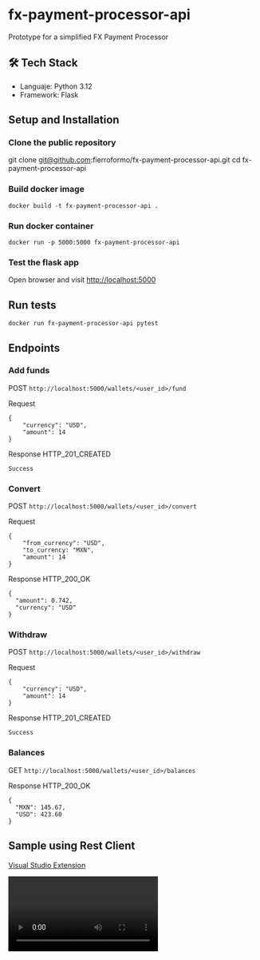 # fx-payment-processor-api
Prototype for a simplified FX Payment Processor

## 🛠️ Tech Stack
- Languaje: Python 3.12
- Framework: Flask

## Setup and Installation

### Clone the public repository
git clone git@github.com:fierroformo/fx-payment-processor-api.git
cd fx-payment-processor-api

### Build docker image
`docker build -t fx-payment-processor-api .`


### Run docker container
`docker run -p 5000:5000 fx-payment-processor-api`

### Test the flask app
Open browser and visit [http://localhost:5000](http://localhost:5000)

## Run tests
`docker run fx-payment-processor-api pytest`

## Endpoints

### Add funds
POST `http://localhost:5000/wallets/<user_id>/fund`

Request
```
{
    "currency": "USD",
    "amount": 14
}
```

Response HTTP_201_CREATED
```
Success
```

### Convert
POST `http://localhost:5000/wallets/<user_id>/convert`

Request
```
{
    "from_currency": "USD",
    "to_currency: "MXN",
    "amount": 14
}
```

Response HTTP_200_OK
```
{
  "amount": 0.742,
  "currency": "USD"
}
```

### Withdraw
POST `http://localhost:5000/wallets/<user_id>/withdraw`

Request
```
{
    "currency": "USD",
    "amount": 14
}
```

Response HTTP_201_CREATED
```
Success
```

### Balances
GET `http://localhost:5000/wallets/<user_id>/balances`

Response HTTP_200_OK
```
{
  "MXN": 145.67,
  "USD": 423.60
}
```

## Sample using Rest Client
[Visual Studio Extension](https://marketplace.visualstudio.com/items?itemName=humao.rest-client)

![](https://github.com/fierroformo/fx-payment-processor-api/blob/main/sample_requests.webm)
